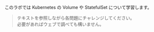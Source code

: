 このラボでは Kubernetes の Volume や StatefulSet について学習します。  

> テキストを参照しながら各問題にチャレンジしてください。  
> 必要があればウェブで調べても構いません。
